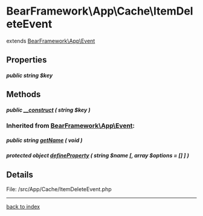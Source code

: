 # BearFramework\App\Cache\ItemDeleteEvent

extends [BearFramework\App\Event](bearframework.app.event.class.md)

## Properties

##### public string $key

## Methods

##### public [__construct](bearframework.app.cache.itemdeleteevent.__construct.method.md) ( string $key )

### Inherited from [BearFramework\App\Event](bearframework.app.event.class.md):

##### public string [getName](bearframework.app.event.getname.method.md) ( void )

##### protected object [defineProperty](bearframework.app.event.defineproperty.method.md) ( string $name [, array $options = [] ] )

## Details

File: /src/App/Cache/ItemDeleteEvent.php

---

[back to index](index.md)

